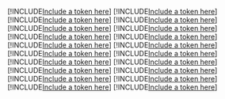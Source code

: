 [!INCLUDE[Include a token here](refs1522417381699/r1.md)]
[!INCLUDE[Include a token here](refs1522417381699/r2.md)]
[!INCLUDE[Include a token here](refs1522417381699/r3.md)]
[!INCLUDE[Include a token here](refs1522417381699/r4.md)]
[!INCLUDE[Include a token here](refs1522417381699/r5.md)]
[!INCLUDE[Include a token here](refs1522417381699/r6.md)]
[!INCLUDE[Include a token here](refs1522417381699/r7.md)]
[!INCLUDE[Include a token here](refs1522417381699/r8.md)]
[!INCLUDE[Include a token here](refs1522417381699/r9.md)]
[!INCLUDE[Include a token here](refs1522417381699/r10.md)]
[!INCLUDE[Include a token here](refs1522417381699/r11.md)]
[!INCLUDE[Include a token here](refs1522417381699/r12.md)]
[!INCLUDE[Include a token here](refs1522417381699/r13.md)]
[!INCLUDE[Include a token here](refs1522417381699/r14.md)]
[!INCLUDE[Include a token here](refs1522417381699/r15.md)]
[!INCLUDE[Include a token here](refs1522417381699/r16.md)]
[!INCLUDE[Include a token here](refs1522417381699/r17.md)]
[!INCLUDE[Include a token here](refs1522417381699/r18.md)]
[!INCLUDE[Include a token here](refs1522417381699/r19.md)]
[!INCLUDE[Include a token here](refs1522417381699/r20.md)]